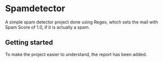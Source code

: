 # Spamdetector
 A simple spam detector project done using Regex, which sets the mail with Spam Score of 1.0, if it is actually a spam.


## Getting started
 To make the project easier to understand, the report has been added.


